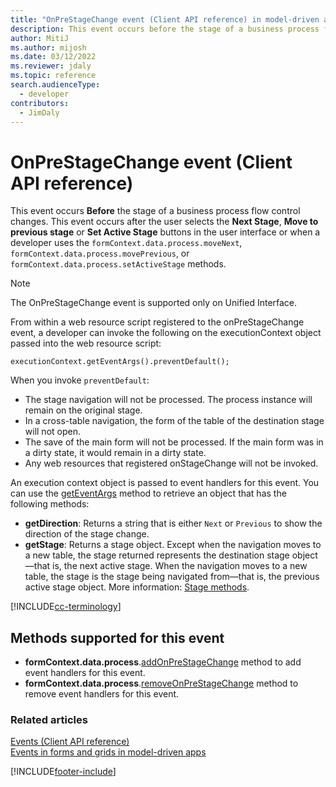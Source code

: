 ```yaml
---
title: "OnPreStageChange event (Client API reference) in model-driven apps in Power Apps"
description: This event occurs before the stage of a business process flow control changes.
author: MitiJ
ms.author: mijosh
ms.date: 03/12/2022
ms.reviewer: jdaly
ms.topic: reference
search.audienceType: 
  - developer
contributors:
  - JimDaly
---
```

# OnPreStageChange event (Client API reference)

This event occurs **Before** the stage of a business process flow control changes. This event occurs after the user selects the **Next Stage**, **Move to previous stage** or **Set Active Stage** buttons in the user interface or when a developer uses the `formContext.data.process.moveNext`, `formContext.data.process.movePrevious`, or `formContext.data.process.setActiveStage` methods.

> [!NOTE]
> The OnPreStageChange event is supported only on Unified Interface.

From within a web resource script registered to the onPreStageChange event, a developer can invoke the following on the executionContext object passed into the web resource script: 

`executionContext.getEventArgs().preventDefault();` 

When you invoke `preventDefault`:

- The stage navigation will not be processed. The process instance will remain on the original stage.
- In a cross-table navigation, the form of the table of the destination stage will not open.
- The save of the main form will not be processed. If the main form was in a dirty state, it would remain in a dirty state.
- Any web resources that registered onStageChange will not be invoked.


An execution context object is passed to event handlers for this event. You can use the [getEventArgs](../executioncontext/getEventArgs.md) method to retrieve an object that has the following methods:

- **getDirection**: Returns a string that is either `Next` or `Previous` to show the direction of the stage change.
- **getStage**: Returns a stage object. Except when the navigation moves to a new table, the stage returned represents the destination stage object—that is, the next active stage. When the navigation moves to a new table, the stage is the stage being navigated from—that is, the previous active stage object. More information: [Stage methods](../formContext-data-process.md#stage-methods).

[!INCLUDE[cc-terminology](../../../../data-platform/includes/cc-terminology.md)]

## Methods supported for this event

- **formContext.data.process**.[addOnPreStageChange](../formcontext-data-process/eventhandlers/addOnPreStageChange.md) method to add event handlers for this event.
- **formContext.data.process**.[removeOnPreStageChange](../formcontext-data-process/eventhandlers/removeOnPreStageChange.md) method to remove event handlers for this event. 

### Related articles

[Events (Client API reference)](../events.md)   
[Events in forms and grids in model-driven apps](../../events-forms-grids.md)

[!INCLUDE[footer-include](../../../../../includes/footer-banner.md)]
